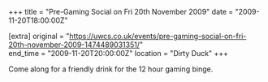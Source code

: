 +++
title = "Pre-Gaming Social on Fri 20th November 2009"
date = "2009-11-20T18:00:00Z"

[extra]
original = "https://uwcs.co.uk/events/pre-gaming-social-on-fri-20th-november-2009-1474489031351/"    
end_time = "2009-11-20T20:00:00Z"
location = "Dirty Duck"
+++

Come along for a friendly drink for the 12 hour gaming binge.

